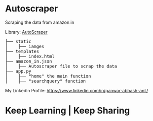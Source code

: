 # Autoscraper
Scraping the data from amazon.in

Library: <a href="https://pypi.org/project/autoscraper/">AutoScraper</a>

<pre>
├── static
│    ├── iamges
├── templates
│    ├── index.html
├── amazon_in.json
│    ├── Autoscraper file to scrap the data
├── app.py
│    ├── "home" the main function
│    ├── "searchquery" function
</pre>
 My LinkedIn Profile: https://www.linkedin.com/in/panwar-abhash-anil/
# Keep Learning | Keep Sharing



